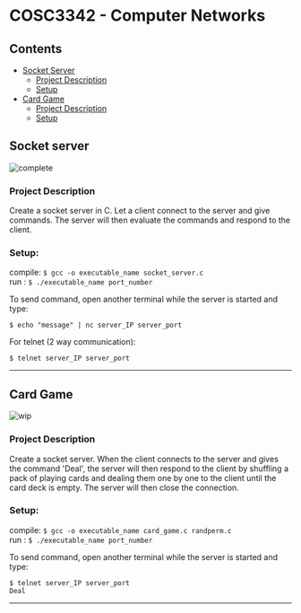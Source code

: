# COSC3342 - Computer Networks

## Contents
* [Socket Server](#socket-server)
  * [Project Description](#project-description)
  * [Setup](#setup)
* [Card Game](#card-game)
  * [Project Description](#project-description-1)
  * [Setup](#setup-1)
  
## Socket server
![complete](https://user-images.githubusercontent.com/47615511/96832806-f6532180-1404-11eb-9618-40ba0bb5f859.png)

### Project Description

Create a socket server in C. Let a client connect to the server and give commands. The server will then evaluate the commands and respond to the client.

### Setup:

compile: ```$ gcc -o executable_name socket_server.c```  
run    : ```$ ./executable_name port_number```  

To send command, open another terminal while the server is started and type:

```$ echo "message" | nc server_IP server_port```

For telnet (2 way communication):

```$ telnet server_IP server_port```

-------------------------
## Card Game
![wip](https://user-images.githubusercontent.com/47615511/96809326-41a70900-13e0-11eb-83b3-485762286ad4.png)

### Project Description

Create a socket server. When the client connects to the server and gives the command 'Deal', the server will then respond to the client by shuffling a pack of playing cards and dealing them one by one to the client until the card deck is empty. The server will then close the connection.

### Setup:

compile: ```$ gcc -o executable_name card_game.c randperm.c```  
run    : ```$ ./executable_name port_number```  

To send command, open another terminal while the server is started and type:

```$ telnet server_IP server_port```  
```Deal```

-------------------------

